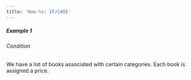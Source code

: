 ```yaml
---
title: 'How-to: IF/CASE'
---
```


##### Example 1

###### Condition

We have a list of books associated with certain categories. Each book is assigned a price.


